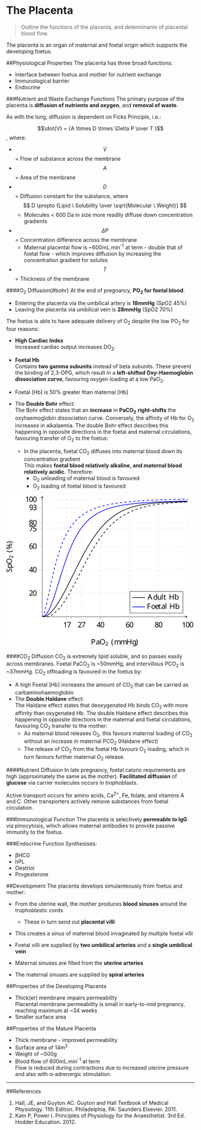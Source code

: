 # The Placenta
> Outline the functions of the placenta, and determinants of placental blood flow.

The placenta is an organ of maternal and foetal origin which supports the developing foetus.

##Physiological Properties
The placenta has three broad functions:
* Interface between foetus and mother for nutrient exchange
* Immunological barrier
* Endocrine

###Nutrient and Waste Exchange Functions
The primary purpose of the placenta is **diffusion of nutrients and oxygen**, and **removal of waste**.

As with the lung, diffusion is dependent on Ficks Principle, i.e.:

$$\dot{V} = {A \times D \times \Delta P \over T }$$, where:  
* $$\dot{V}$$ = Flow of substance across the membrane
* $$A$$ = Area of the membrane
* $$D$$ = Diffusion constant for the substance, where $$ D \propto {Lipid \ Solubility \over \sqrt{Molecular \ Weight}} $$
  * Molecules < 600 Da in size more readily diffuse down concentration gradients
* $$\Delta P$$ = Concentration difference across the membrane  
    * Maternal placental flow is ~600mL.min<sup>-1</sup> at term - double that of foetal flow - which improves diffusion by increasing the concentration gradient for solutes
* $$T$$ = Thickness of the membrane


####O<sub>2</sub> Diffusion{#bohr}
At the end of pregnancy, **PO<sub>2</sub> for foetal blood**:
* Entering the placenta via the umbilical artery is **18mmHg** (SpO2 45%)  
* Leaving the placenta via umbilical vein is **28mmHg** (SpO2 70%)

The foetus is able to have adequate delivery of O<sub>2</sub> despite the low PO<sub>2</sub> for four reasons:
* **High Cardiac Index**  
Increased cardiac output increases DO<sub>2</sub>.

* **Foetal Hb**  
Contains **two gamma subunits** instead of beta subunits. These prevent the binding of 2,3-DPG, which result in a **left-shifted Oxy-Haemoglobin dissociation curve**, favouring oxygen loading at a low PaO<sub>2</sub>.

* Foetal [Hb] is 50% greater than maternal [Hb]
 

* The **Double Bohr** effect:  
The Bohr effect states that an **increase** in **PaCO<sub>2</sub>** **right-shifts** the oxyhaemoglobin dissociation curve. Conversely, the affinity of Hb for O<sub>2</sub> increases in alkalaemia. The double Bohr effect describes this happening in opposite directions in the foetal and maternal circulations, favouring transfer of O<sub>2</sub> to the foetus:
    * In the placenta, foetal CO<sub>2</sub> diffuses into maternal blood down its concentration gradient  
    This makes **foetal blood relatively alkaline, and maternal blood relatively acidic**. Therefore:
      * O<sub>2</sub> unloading of maternal blood is favoured
      * O<sub>2</sub> loading of foetal blood is favoured

<img src="resources\Oxyhb-curve-double-bohr.svg">


####CO<sub>2</sub> Diffusion
CO<sub>2</sub> is extremely lipid soluble, and so passes easily across membranes. Foetal PaCO<sub>2</sub> is ~50mmHg, and intervillous PCO<sub>2</sub> is ~37mmHg. CO<sub>2</sub> offloading is favoured in the foetus by:
* A high Foetal [Hb] increases the amount of CO<sub>2</sub> that can be carried as carbaminohaemoglobin
* The **Double Haldane** effect:  
The Haldane effect states that deoxygenated Hb binds CO<sub>2</sub> with more affinity than oxygenated Hb. The double Haldane effect describes this happening in opposite directions in the maternal and foetal circulations, favouring CO<sub>2</sub> transfer to the mother:
    * As maternal blood releases O<sub>2</sub>, this favours maternal loading of CO<sub>2</sub> without an increase in maternal PCO<sub>2</sub> (Haldane effect)
    * The release of CO<sub>2</sub> from the foetal Hb favours O<sub>2</sub> loading, which in turn favours further maternal O<sub>2</sub> release.

####Nutrient Diffusion
In late pregnancy, foetal caloric requirements are high (approximately the same as the mother). **Facilitated diffusion** of **glucose** via carrier molecules occurs in trophoblasts.

Active transport occurs for amino acids, Ca<sup>2+</sup>, Fe, folate, and vitamins A and C. Other transporters actively remove substances from foetal circulation.

###Immunological Function
The placenta is selectively **permeable to IgG** via pinocytosis, which allows maternal antibodies to provide passive immunity to the foetus.


###Endocrine Function
Synthesises:
- βHCG
- hPL
- Oestriol
- Progesterone

##Development
The placenta develops simulanteously from foetus and mother:
* From the uterine wall, the mother produces **blood sinuses** around the trophoblastic cords
  * These  in turn send out **placental villi**
* This creates a sinus of maternal blood invaginated by multiple foetal villi

* Foetal villi are supplied by **two umbilical arteries** and a **single umbilical vein**
* Maternal sinuses are filled from the **uterine arteries**
* The maternal sinuses are supplied by **spiral arteries**

##Properties of the Developing Placenta
* Thick(er) membrane impairs permeability  
  Placental membrane permeability is small in early-to-mid pregnancy, reaching maximum at ~34 weeks
* Smaller surface area

##Properties of the Mature Placenta
* Thick membrane - improved permeability
* Surface area of 14m<sup>2</sup>
* Weight of ~500g
* Blood flow of 600mL.min<sup>-1</sup> at term  
  Flow is reduced during contractions due to increased uterine pressure and also with α-adrenergic stimulation.





---
##References
1. Hall, JE, and Guyton AC. Guyton and Hall Textbook of Medical Physiology. 11th Edition. Philadelphia, PA: Saunders Elsevier. 2011. 
2. Kam P, Power I. Principles of Physiology for the Anaesthetist. 3rd Ed. Hodder Education. 2012.